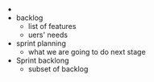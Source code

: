 -
- backlog
	- list of features
	- uers' needs
- sprint planning
	- what we are going to do next stage
- Sprint backlong
	- subset of backlog
